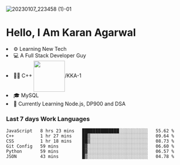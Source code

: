 ![20230107_223458 (1)-01](https://user-images.githubusercontent.com/85556603/212357966-4002f7aa-471b-4b3c-923d-f2b0d543cad5.jpeg)


<h1>Hello, I Am Karan Agarwal</h1>
<li>⚙ Learning New Tech</li>
<li>💻 A Full Stack Developer Guy</li>
<li>👨‍💻 C++ <img align="center" width="85" src="https://img.shields.io/badge/-LeetCode-FFA116?style=for-the-badge&logo=LeetCode&logoColor=black"/>/KKA-1</li> 
<li>🎓 MySQL 
<li>🙌 Currently Learning Node.js, DP900 and DSA</li>  
   
<h3>Last 7 days Work Languages </h3> 
     
<!--START_SECTION:waka-->

```text
JavaScript   8 hrs 23 mins   ██████████████░░░░░░░░░░░   55.62 %
C++          1 hr 27 mins    ██▒░░░░░░░░░░░░░░░░░░░░░░   09.64 %
CSS          1 hr 18 mins    ██▒░░░░░░░░░░░░░░░░░░░░░░   08.73 %
Git Config   59 mins         █▓░░░░░░░░░░░░░░░░░░░░░░░   06.60 %
Python       59 mins         █▓░░░░░░░░░░░░░░░░░░░░░░░   06.57 %
JSON         43 mins         █▒░░░░░░░░░░░░░░░░░░░░░░░   04.78 %
```

<!--END_SECTION:waka-->

